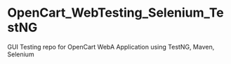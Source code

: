 # OpenCart_WebTesting_Selenium_TestNG
GUI Testing repo for OpenCart WebA Application using TestNG, Maven, Selenium
